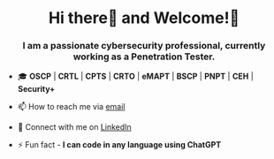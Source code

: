 <h1 align="center">Hi there👋 and Welcome!🍻</h1>
<h3 align="center">I am a passionate cybersecurity professional, currently working as a Penetration Tester.</h3>

- 🎓 **OSCP** | **CRTL** | **CPTS** | **CRTO** | **eMAPT** | **BSCP** | **PNPT** | **CEH** | **Security+**

- 📫 How to reach me via [email](mailto:yevhenii.butenko@outlook.com)
 
- 🤝 Connect with me on <a href="https://www.linkedin.com/in/yevhenii-butenko/">LinkedIn</a>

- ⚡ Fun fact - **I can code in any language using ChatGPT**
  


